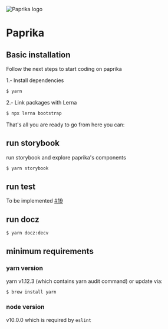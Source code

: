 ![Paprika logo](https://user-images.githubusercontent.com/10501940/52080175-07327400-254c-11e9-9748-7a00f93a13a8.png)

# Paprika

## Basic installation

Follow the next steps to start coding on paprika

1.- Install dependencies

```sh
$ yarn
```

2.- Link packages with Lerna

```sh
$ npx lerna bootstrap
```

That's all you are ready to go from here you can:

## run storybook

run storybook and explore paprika's components

```sh
$ yarn storybook
```

## run test

To be implemented [#19](https://github.com/acl-services/paprika/issues/19)

## run docz

```sh
$ yarn docz:decv
```

## minimum requirements

### yarn version

yarn v1.12.3 (which contains yarn audit command) or update via:

```sh
$ brew install yarn
```

### node version

v10.0.0 which is required by `eslint`
